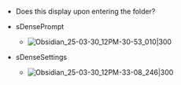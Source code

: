 * Does this display upon entering the folder?

* sDensePrompt
  * ![Obsidian_25-03-30_12PM-30-53_010|300](https://github.com/user-attachments/assets/8d5ed934-e676-4ac4-8fcd-bdd263edd94d)
* sDenseSettings
  * ![Obsidian_25-03-30_12PM-33-08_246|300](https://github.com/user-attachments/assets/207a17b2-5a87-4f08-9815-f2e0242f940e)
